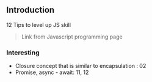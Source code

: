 ## Introduction
12 Tips to level up JS skill
> Link from Javascript programming page

### Interesting
* Closure concept that is similar to encapsulation : 02
* Promise, async - await: 11, 12
